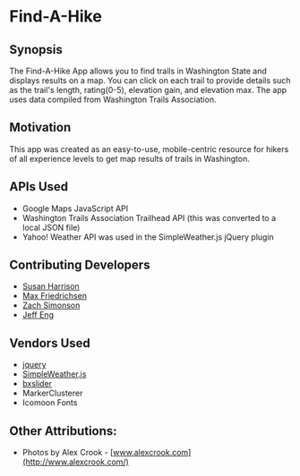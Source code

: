 # Find-A-Hike

## Synopsis

The Find-A-Hike App allows you to find trails in Washington State and displays results on a map. You can click on each trail to provide details such as the trail's length, rating(0-5), elevation gain, and elevation max. The app uses data compiled from Washington Trails Association.

## Motivation

This app was created as an easy-to-use, mobile-centric resource for hikers of all experience levels to get map results of trails in Washington.

## APIs Used
- Google Maps JavaScript API
- Washington Trails Association Trailhead API (this was converted to a local JSON file)
- Yahoo! Weather API was used in the SimpleWeather.js jQuery plugin


## Contributing Developers
- [Susan Harrison](https://github.com/stharrison1)
- [Max Friedrichsen](https://github.com/meeksfred)
- [Zach Simonson](https://github.com/simonszc)
- [Jeff Eng](https://github.com/jeff-eng)

## Vendors Used
- [jquery](https://www.jquery.com)
- [SimpleWeather.js](http://simpleweatherjs.com)
- [bxslider](http://www.bxslider.com)
- MarkerClusterer
- Icomoon Fonts

## Other Attributions:
- Photos by Alex Crook - [www.alexcrook.com](http://www.alexcrook.com/)
